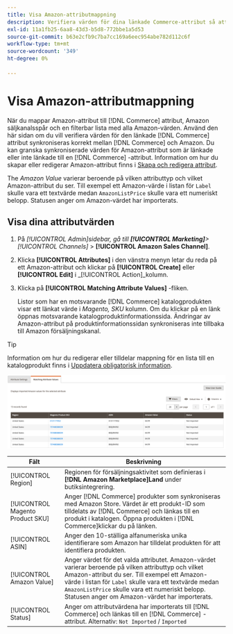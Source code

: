 ```yaml
---
title: Visa Amazon-attributmappning
description: Verifiera värden för dina länkade Commerce-attribut så att de synkroniseras korrekt mellan Commerce och Amazon.
exl-id: 11a1fb25-6aa8-43d3-b5d8-772bbe1a5d53
source-git-commit: b63e2cfb9c7ba7cc169a6eec954abe782d112c6f
workflow-type: tm+mt
source-wordcount: '349'
ht-degree: 0%

---
```


# Visa Amazon-attributmappning

När du mappar Amazon-attribut till [!DNL Commerce] attribut, Amazon säljkanalsspår och en filterbar lista med alla Amazon-värden. Använd den här sidan om du vill verifiera värden för den länkade [!DNL Commerce] attribut synkroniseras korrekt mellan [!DNL Commerce] och Amazon. Du kan granska synkroniserade värden för Amazon-attribut som är länkade eller inte länkade till en [!DNL Commerce] -attribut. Information om hur du skapar eller redigerar Amazon-attribut finns i [Skapa och redigera attribut](./creating-attributes.md).

The _Amazon Value_ varierar beroende på vilken attributtyp och vilket Amazon-attribut du ser. Till exempel ett Amazon-värde i listan för `Label` skulle vara ett textvärde medan `AmazonListPrice` skulle vara ett numeriskt belopp. Statusen anger om Amazon-värdet har importerats.

## Visa dina attributvärden

1. På _[!UICONTROL Admin]_sidebar, gå till **[!UICONTROL Marketing]**>_[!UICONTROL Channels]_ > **[!UICONTROL Amazon Sales Channel]**.

1. Klicka **[!UICONTROL Attributes]** i den vänstra menyn letar du reda på ett Amazon-attribut och klickar på **[!UICONTROL Create]** eller **[!UICONTROL Edit]** i _[!UICONTROL Action]_kolumn.

1. Klicka på **[!UICONTROL Matching Attribute Values]** -fliken.

   Listor som har en motsvarande [!DNL Commerce] katalogprodukten visar ett länkat värde i _Magento, SKU_ kolumn. Om du klickar på en länk öppnas motsvarande katalogproduktinformationssida. Ändringar av Amazon-attribut på produktinformationssidan synkroniseras inte tillbaka till Amazon försäljningskanal.

>[!TIP]
>Information om hur du redigerar eller tilldelar mappning för en lista till en katalogprodukt finns i [Uppdatera obligatorisk information](./amazon-manually-update-incomplete-listing.md).

![Visa attributvärden](assets/amazon-managing-attribute-values.png)

| Fält | Beskrivning |
|--- |--- |
| [!UICONTROL Region] | Regionen för försäljningsaktivitet som definieras i **[!DNL Amazon Marketplace]Land** under butiksintegrering. |
| [!UICONTROL Magento Product SKU] | Anger [!DNL Commerce] produkter som synkroniseras med Amazon Store. Värdet är ett produkt-ID som tilldelats av [!DNL Commerce] och länkas till en produkt i katalogen. Öppna produkten i [!DNL Commerce]klickar du på länken. |
| [!UICONTROL ASIN] | Anger den 10-ställiga alfanumeriska unika identifierare som Amazon har tilldelat produkten för att identifiera produkten. |
| [!UICONTROL Amazon Value] | Anger värdet för det valda attributet. Amazon-värdet varierar beroende på vilken attributtyp och vilket Amazon-attribut du ser. Till exempel ett Amazon-värde i listan för `Label` skulle vara ett textvärde medan `AmazonListPrice` skulle vara ett numeriskt belopp. Statusen anger om Amazon-värdet har importerats. |
| [!UICONTROL Status] | Anger om attributvärdena har importerats till [!DNL Commerce] och länkas till en [!DNL Commerce] -attribut. Alternativ: `Not Imported` / `Imported` |
